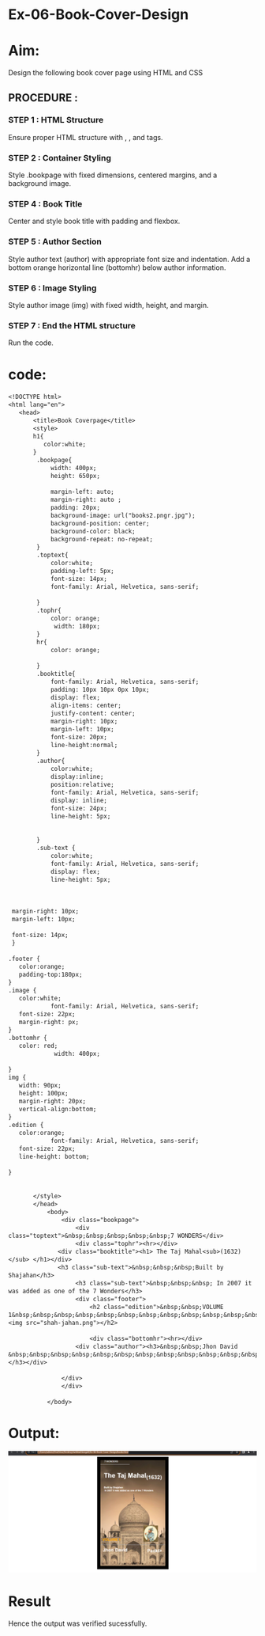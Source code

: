 # Ex-06-Book-Cover-Design
# Aim:
Design the following book cover page using HTML and CSS
## PROCEDURE : 
 ### STEP 1 : HTML Structure

Ensure proper HTML structure with <html>, <head>, and <body> tags.
### STEP 2 : Container Styling

Style .bookpage with fixed dimensions, centered margins, and a background image.

### STEP 4 : Book Title

Center and style book title with padding and flexbox.

### STEP 5 : Author Section

Style author text (author) with appropriate font size and indentation.
Add a bottom orange horizontal line (bottomhr) below author information.
### STEP 6 : Image Styling

Style author image (img) with fixed width, height, and margin.

### STEP 7 : End the HTML structure
Run the code.
 # code:
 ``````
 <!DOCTYPE html>
<html lang="en">
    <head>
        <title>Book Coverpage</title>
        <style>
        h1{
           color:white;
        }
         .bookpage{
             width: 400px;
             height: 650px;
             
             margin-left: auto;
             margin-right: auto ;
             padding: 20px;
             background-image: url("books2.pngr.jpg");
             background-position: center;
             background-color: black;
             background-repeat: no-repeat;
         }
         .toptext{
             color:white;
             padding-left: 5px;
             font-size: 14px;
             font-family: Arial, Helvetica, sans-serif;
             
         }
         .tophr{
             color: orange;
              width: 180px;
         }
         hr{
             color: orange;
            
         }
         .booktitle{
             font-family: Arial, Helvetica, sans-serif;
             padding: 10px 10px 0px 10px;
             display: flex;
             align-items: center;
             justify-content: center;
             margin-right: 10px;
             margin-left: 10px;
             font-size: 20px;
             line-height:normal;
         }
         .author{
             color:white;
             display:inline;
             position:relative;
             font-family: Arial, Helvetica, sans-serif;
             display: inline;
             font-size: 24px;
             line-height: 5px;
              
             
         }
         .sub-text {
             color:white;
             font-family: Arial, Helvetica, sans-serif;
             display: flex;
             line-height: 5px;

            
            
  margin-right: 10px;
  margin-left: 10px;

  font-size: 14px;
  }
  
.footer {
    color:orange;
    padding-top:180px;
}
.image {
    color:white;
             font-family: Arial, Helvetica, sans-serif;
    font-size: 22px;
    margin-right: px;
}
.bottomhr { 
    color: red;
              width: 400px;

}
img {
    width: 90px;
    height: 100px;
    margin-right: 20px;
    vertical-align:bottom;
}
.edition {
    color:orange;
             font-family: Arial, Helvetica, sans-serif;
    font-size: 22px;
    line-height: bottom;
 
}


        </style>
        </head>
            <body>
                <div class="bookpage">
                    <div class="toptext">&nbsp;&nbsp;&nbsp;&nbsp;&nbsp;7 WONDERS</div>
                    <div class="tophr"><hr></div> 
               <div class="booktitle"><h1> The Taj Mahal<sub>(1632)</sub> </h1></div>
               <h3 class="sub-text">&nbsp;&nbsp;&nbsp;Built by Shajahan</h3>
                    <h3 class="sub-text">&nbsp;&nbsp;&nbsp; In 2007 it was added as one of the 7 Wonders</h3>
                    <div class="footer">
                        <h2 class="edition">&nbsp;&nbsp;VOLUME 1&nbsp;&nbsp;&nbsp;&nbsp;&nbsp;&nbsp;&nbsp;&nbsp;&nbsp;&nbsp;&nbsp;&nbsp;&nbsp;&nbsp;&nbsp;&nbsp;&nbsp;&nbsp;&nbsp;&nbsp;&nbsp;&nbsp;  <img src="shah-jahan.png"></h2>
                      
                        <div class="bottomhr"><hr></div>
                    <div class="author"><h3>&nbsp;&nbsp;Jhon David &nbsp;&nbsp;&nbsp;&nbsp;&nbsp;&nbsp;&nbsp;&nbsp;&nbsp;&nbsp;&nbsp;&nbsp;&nbsp;&nbsp;&nbsp;&nbsp;&nbsp;&nbsp;&nbsp;&nbsp;&nbsp;&nbsp;&nbsp;&nbsp;&nbsp;&nbsp;&nbsp;&nbsp;&nbsp;&nbsp;&nbsp;&nbsp;&nbsp;&nbsp;&nbsp;&nbsp;&nbsp;Packt></h3></div>
                    
                </div>
                </div> 
                
            </body>
``````
# Output:
![Alt text](<Screenshot 2023-12-17 171847.png>)
# Result 
Hence the output was verified sucessfully.